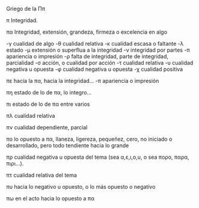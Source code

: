 Griego de la Ππ

π Integridad.

πα Integridad, extensión, grandeza, firmeza o excelencia en algo

-γ cualidad de algo
-θ cualidad relativa
-κ cualidad escasa o faltante
-λ estado
-μ extensión o superflua a la integridad
-ν integridad por partes
-π apariencia o impresión
-ρ falta de integridad, parte de integridad, parcialidad
-σ acción, o cualidad por acción
-τ cualidad relativa
-υ cualidad negativa u opuesta
-φ cualidad negativa u opuesta
-χ  cualidad positiva

πε hacia la πα, hacia la integridad…
-π apariencia o impresión

πη estado de lo de πα, lo integro…

πι estado de lo de πα entre varios

πλ cualidad relativa

πν cualidad dependiente, parcial

πο lo opuesto a πα, llaneza, ligereza, pequeñez, cero, no iniciado o desarrollado, pero todo tendiente hacia lo grande

πρ cualidad negativa u opuesta del tema (sea α,ε,ι,ο,υ, o sea πορο, παρα, πιρι…).

πτ cualidad relativa del tema

πυ hacia lo negativo u opuesto, o lo más opuesto o negativo

πω en el acto hacia lo opuesto a πα








